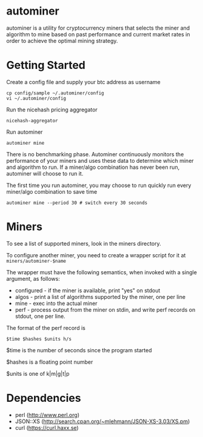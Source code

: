 # autominer

autominer is a utility for cryptocurrency miners that selects the miner
and algorithm to mine based on past performance and current market rates
in order to achieve the optimal mining strategy.

# Getting Started

Create a config file and supply your btc address as username

````
cp config/sample ~/.autominer/config
vi ~/.autominer/config
````

Run the nicehash pricing aggregator
````
nicehash-aggregator
````

Run autominer
````
autominer mine
````

There is no benchmarking phase. Autominer continuously monitors the performance of your miners and
uses these data to determine which miner and algorithm to run. If a miner/algo combination has never
been run, autominer will choose to run it.

The first time you run autominer, you may choose to run quickly run every miner/algo combination to
save time

````
autominer mine --period 30 # switch every 30 seconds
````

# Miners

To see a list of supported miners, look in the miners directory.

To configure another miner, you need to create a wrapper script for it at ````miners/autominer-$name````

The wrapper must have the following semantics, when invoked with a single argument, as follows:

* configured - if the miner is available, print "yes" on stdout
* algos - print a list of algorithms supported by the miner, one per line
* mine - exec into the actual miner
* perf - process output from the miner on stdin, and write perf records on stdout, one per line.

The format of the perf record is

````$time $hashes $units h/s````

$time is the number of seconds since the program started

$hashes is a floating point number

$units is one of k|m|g|t|p

# Dependencies

* perl (http://www.perl.org)
* JSON::XS (http://search.cpan.org/~mlehmann/JSON-XS-3.03/XS.pm)
* curl (https://curl.haxx.se)
